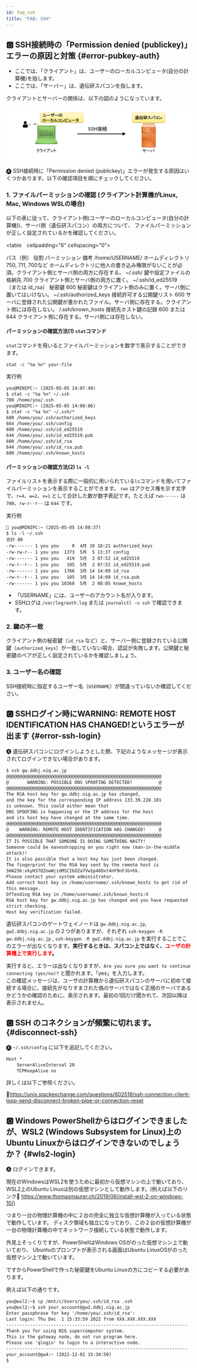 ```yaml
---
id: faq_ssh
title: "FAQ: SSH"
---
```


## &#x1F180; SSH接続時の「Permission denied (publickey)」エラーの原因と対策 {#error-pubkey-auth}

- ここでは、「クライアント」は、ユーザーのローカルコンピュータ(自分の計算機)を指します。
- ここでは、「サーバー」は、遺伝研スパコンを指します。

クライアントとサーバーの関係は、以下の図のようになっています。

![](ssh_permission_1.png)

&#x1F150; SSH接続時に「Permission denied (publickey)」エラーが発生する原因はいくつかあります。以下の確認項目を順にチェックしてください。

### 1. ファイルパーミッションの確認 (クライアント計算機がLinux, Mac, Windows WSLの場合)

以下の表に従って、クライアント側(ユーザーのローカルコンピュータ(自分の計算機))、サーバ側（遺伝研スパコン）の両方について、
ファイルパーミッションが正しく設定されているかを確認してください。

<table　cellpadding="6" cellspacing="0">
  <thead>
    <tr>
      <th>パス（例）</th>
      <th>役割</th>
      <th>パーミッション</th>
      <th>備考</th>
    </tr>
  </thead>
  <tbody>
    <tr>
      <td>/home/USERNAME/</td>
      <td>ホームディレクトリ</td>
      <td>750, 711, 700など</td>
      <td>ホームディレクトリに他人の書き込み権限がないことが必須。クライアント側とサーバ側の両方に存在する。</td>
    </tr>
    <tr>
      <td>~/.ssh/</td>
      <td>鍵や設定ファイルの格納先</td>
      <td>700</td>
      <td>クライアント側とサーバ側の両方に置く。</td>
    </tr>
    <tr>
      <td>~/.ssh/id_ed25519<br />（または id_rsa）</td>
      <td>秘密鍵</td>
      <td>600</td>
      <td>秘密鍵はクライアント側のみに置く。サーバ側に置いてはいけない。</td>
    </tr>
    <tr>
    <td>~/.ssh/authorized_keys</td>
    <td>接続許可する公開鍵リスト</td>
      <td>600</td>
      <td>サーバに登録された公開鍵が書かれたファイル。サーバ側に存在する。クライアント側には存在しない。</td>
    </tr>
    <tr>
      <td>/.ssh/known_hosts</td>
      <td>接続先ホスト鍵の記録</td>
      <td>600 または 644</td>
      <td>クライアント側に存在する。サーバ側には存在しない。</td>
    </tr>
  </tbody>
</table>

#### パーミッションの確認方法(1) `stat`コマンド

`stat`コマンドを用いるとファイルパーミッションを数字で表示することができます。

```
stat -c "%a %n" your-file
```

実行例

```
you@MINIPC:~ (2025-05-05 14:07:49)
$ stat -c "%a %n" ~/.ssh
700 /home/you/.ssh
you@MINIPC:~ (2025-05-05 14:08:06)
$ stat -c "%a %n" ~/.ssh/*
600 /home/you/.ssh/authorized_keys
664 /home/you/.ssh/config
600 /home/you/.ssh/id_ed25519
644 /home/you/.ssh/id_ed25519.pub
600 /home/you/.ssh/id_rsa
644 /home/you/.ssh/id_rsa.pub
600 /home/you/.ssh/known_hosts
```

#### パーミッションの確認方法(2) `ls -l`

ファイルリストを表示する際に一般的に用いられている`ls`コマンドを用いてファイルパーミッションを表示することができます。
`rwx` はアクセス権を示す文字で、`r=4`、`w=2`、`x=1` として合計した数が数字表記です。たとえば `rwx------` は `700`、`rw-r--r--` は `644` です。

実行例

```
🎯 you@MINIPC:~ (2025-05-05 14:08:37)
$ ls -l ~/.ssh
合計 80
-rw------- 1 you you     0  4月 10 18:21 authorized_keys
-rw-rw-r-- 1 you you  1373  5月  5 13:37 config
-rw------- 1 you you   419  5月  2 07:52 id_ed25519
-rw-r--r-- 1 you you   105  5月  2 07:52 id_ed25519.pub
-rw------- 1 you you  1766  3月 14 14:09 id_rsa
-rw-r--r-- 1 you you   105  3月 14 14:09 id_rsa.pub
-rw------- 1 you you 10368  5月  2 08:05 known_hosts
```

- 「USERNAME」には、ユーザーのアカウント名が入ります。
- SSHログは `/var/log/auth.log` または `journalctl -u ssh` で確認できます。


### 2. 鍵の不一致

クライアント側の秘密鍵（`id_rsa` など）と、サーバー側に登録されている公開鍵（`authorized_keys`）が一致していない場合、認証が失敗します。公開鍵と秘密鍵のペアが正しく設定されているかを確認しましょう。

### 3. ユーザー名の確認

SSH接続時に指定するユーザー名（`USERNAME`）が間違っていないか確認してください。


## &#x1F180; SSHログイン時にWARNING: REMOTE HOST IDENTIFICATION HAS CHANGED!というエラーが出ます {#error-ssh-login}

&#x1F150; 遺伝研スパコンにログインしようとした際、下記のようなメッセージが表示されてログインできない場合があります。

```
$ ssh gw.ddbj.nig.ac.jp
@@@@@@@@@@@@@@@@@@@@@@@@@@@@@@@@@@@@@@@@@@@@@@@@@@@@@@@@@@@
@       WARNING: POSSIBLE DNS SPOOFING DETECTED!          @
@@@@@@@@@@@@@@@@@@@@@@@@@@@@@@@@@@@@@@@@@@@@@@@@@@@@@@@@@@@
The RSA host key for gw.ddbj.nig.ac.jp has changed,
and the key for the corresponding IP address 133.39.228.101
is unknown. This could either mean that
DNS SPOOFING is happening or the IP address for the host
and its host key have changed at the same time.
@@@@@@@@@@@@@@@@@@@@@@@@@@@@@@@@@@@@@@@@@@@@@@@@@@@@@@@@@@@
@    WARNING: REMOTE HOST IDENTIFICATION HAS CHANGED!     @
@@@@@@@@@@@@@@@@@@@@@@@@@@@@@@@@@@@@@@@@@@@@@@@@@@@@@@@@@@@
IT IS POSSIBLE THAT SOMEONE IS DOING SOMETHING NASTY!
Someone could be eavesdropping on you right now (man-in-the-middle attack)!
It is also possible that a host key has just been changed.
The fingerprint for the RSA key sent by the remote host is
SHA256:xkyH37QZowWjidMSCIbOZa7Vw1p46Dxt4nF9nFJG+hk.
Please contact your system administrator.
Add correct host key in /home/username/.ssh/known_hosts to get rid of this message.
Offending RSA key in /home/username/.ssh/known_hosts:X
RSA host key for gw.ddbj.nig.ac.jp has changed and you have requested strict checking.
Host key verification failed.
```

遺伝研スパコンのゲートウェイノードは `gw.ddbj.nig.ac.jp`, `gw2.ddbj.nig.ac.jp` の２つがありますが、それぞれ `ssh-keygen -R gw.ddbj.nig.ac.jp` , `ssh-keygen -R gw2.ddbj.nig.ac.jp` を実行することでこのエラーが出なくなります。**実行するときは、スパコン上ではなく、<font color="red">ユーザの計算機上で実行します</font>。**

実行すると、エラーは出なくなりますが、`Are you sure you want to continue connecting (yes/no)?` と聞かれます。「yes」を入力します。<br/>この確認メッセージは、ユーザの計算機から遺伝研スパコンのサーバに初めて接続する場合に、接続先がなりすまされた偽のサーバではなく正規のサーバであるかどうかの確認のために、表示されます。最初の1回だけ聞かれて、次回以降は表示されません。


## &#x1F180; SSH のコネクションが頻繁に切れます。 {#disconnect-ssh}

&#x1F150; `~/.ssh/config` に以下を追記してください。

```
Host *
    ServerAliveInterval 20
    TCPKeepAlive no
```

詳しくは以下ご参照ください。

&#x1f517;https://unix.stackexchange.com/questions/602518/ssh-connection-client-loop-send-disconnect-broken-pipe-or-connection-reset


## &#x1F180; Windows PowerShellからはログインできましたが、WSL2 (Windows Subsystem for Linux)上のUbuntu Linuxからはログインできないのでしょうか？  {#wls2-login}

&#x1F150; ログインできます。

現在のWindowsはWSL2を使うために最初から仮想マシンの上で動いており、WSL2上のUbuntu
Linuxは別の仮想マシンとして動作します。(例えば以下のリンク&#x1f517;
https://www.thomasmaurer.ch/2019/06/install-wsl-2-on-windows-10/)

つまり一台の物理計算機の中に２台の完全に独立な仮想計算機が入っている状態で動作しています。
ディスク領域も独立になっており、この２台の仮想計算機が一台の物理計算機の中でネットワーク接続している状態で動作します。

外見上そっくりですが、PowerShellはWindows OSがのった仮想マシン上で動いており、
Ubuntuのプロンプトが表示される画面はUbuntu LinuxOSがのった仮想マシン上で動いています。

ですからPowerShellで作った秘密鍵をUbuntu Linuxの方にコピーする必要があります。

例えば以下の通りです。

```
you@wsl2:~$ cp /mnt/c/Users/you/.ssh/id_rsa .ssh
you@wsl2:~$ ssh your_account@gw2.ddbj.nig.ac.jp
Enter passphrase for key '/home/you/.ssh/id_rsa':
Last login: Thu Dec  1 15:33:59 2022 from XXX.XXX.XXX.XXX
---------------------------------------------------------------------
Thank you for using NIG supercomputer system.
This is the gateway node, do not run program here.
Please use 'qlogin' to login to a interactive node.
---------------------------------------------------------------------
your_account@gw4:~ (2022-12-01 15:34:50)
$
```
